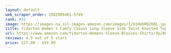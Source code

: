 ```yaml
---
layout: default 
﻿web_scraper_order: 1582906481-5749
rank: #31
image: https://images-na.ssl-images-amazon.com/images/I/61HmbRQZ68L.jpg
title: Yidarton Women's Comfy Casual Long Sleeve Side Twist Knotted Tops Blouse Tunic T Shirts
url: https://www.amazon.com/Yidarton-Womens-Sleeve-Blouses-Shirts/dp/B07PT72WHZ/ref=zg_mw_fashion_31?_encoding=UTF8&psc=1&refRID=66WPJ0NPG4B2ZT1JZ4BC
reviews: 4.5 out of 5 stars
price: $17.99 - $19.99
---
```

